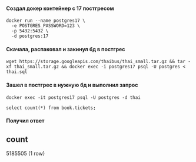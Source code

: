 #### Создал докер контейнер с 17 постгресом
```
docker run --name postgres17 \
  -e POSTGRES_PASSWORD=123 \
  -p 5432:5432 \
  -d postgres:17
```

#### Скачала, распаковал и закинул бд в постгрес 

`wget https://storage.googleapis.com/thaibus/thai_small.tar.gz && tar -xf thai_small.tar.gz && docker exec -i postgres17 psql -U postgres < thai.sql`

#### Зашел в постгрес в нужную бд и выполнил запрос

`docker exec -it postgres17 psql -U postgres -d thai`

`select count(*) from book.tickets;`

#### Получил ответ

  count  
---------
 5185505
(1 row)